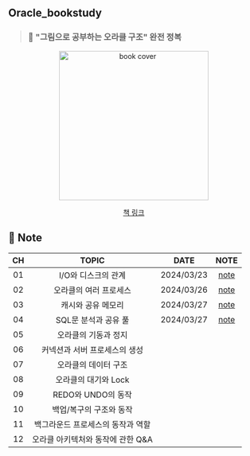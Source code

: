 ## Oracle_bookstudy


> ### 📕 "그림으로 공부하는 오라클 구조" 완전 정복

<div align="center">
  <img src="https://image.yes24.com/goods/89595788/XL" alt="book cover" width="300"/>
  <br>
  
  [책 링크](https://www.yes24.com/Product/Goods/89595788)
</div>

## 🎊 Note

<div align="center">
  
|CH|TOPIC|DATE|NOTE|
| :--------: | :-----------:|:---------------------------------------: |:------:|
|01| I/O와 디스크의 관계|2024/03/23|[note](https://github.com/ChoiSeEun/Oracle_bookstudy/blob/main/Chapter%2001/Chapter01.%20IO%EC%99%80%20%EB%94%94%EC%8A%A4%ED%81%AC%EC%9D%98%20%EA%B4%80%EA%B3%84.md)
|02| 오라클의 여러 프로세스|2024/03/26|[note](https://github.com/ChoiSeEun/Oracle_bookstudy/blob/main/Chapter%2002/Chapter02.%20%EC%98%A4%EB%9D%BC%ED%81%B4%EC%9D%98%20%EC%97%AC%EB%9F%AC%20%ED%94%84%EB%A1%9C%EC%84%B8%EC%8A%A4.md)
|03| 캐시와 공유 메모리|2024/03/27|[note](https://github.com/ChoiSeEun/Oracle_bookstudy/blob/main/Chapter%2003/Chapter03.%20%EC%BA%90%EC%8B%9C%EC%99%80%20%EA%B3%B5%EC%9C%A0%20%EB%A9%94%EB%AA%A8%EB%A6%AC.md)
|04| SQL문 분석과 공유 풀|2024/03/27|[note](https://github.com/ChoiSeEun/Oracle_bookstudy/blob/main/Chapter%2004/Chapter04.%20SQL%EB%AC%B8%20%EB%B6%84%EC%84%9D%EA%B3%BC%20%EA%B3%B5%EC%9C%A0%20%ED%92%80.md)
|05| 오라클의 기동과 정지||
|06| 커넥션과 서버 프로세스의 생성||
|07| 오라클의 데이터 구조||
|08| 오라클의 대기와 Lock||
|09| REDO와 UNDO의 동작||
|10| 백업/복구의 구조와 동작||
|11| 백그라운드 프로세스의 동작과 역할||
|12| 오라클 아키텍처와 동작에 관한 Q&A||

</div>
